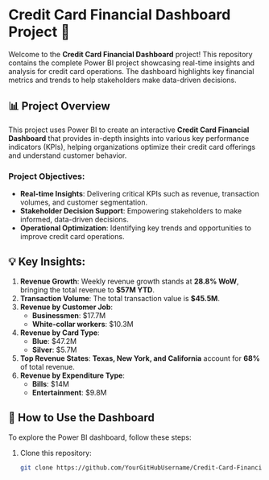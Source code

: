 # Credit Card Financial Dashboard Project 🎉

Welcome to the **Credit Card Financial Dashboard** project! This repository contains the complete Power BI project showcasing real-time insights and analysis for credit card operations. The dashboard highlights key financial metrics and trends to help stakeholders make data-driven decisions.

## 📊 Project Overview
This project uses Power BI to create an interactive **Credit Card Financial Dashboard** that provides in-depth insights into various key performance indicators (KPIs), helping organizations optimize their credit card offerings and understand customer behavior.

### Project Objectives:
- **Real-time Insights**: Delivering critical KPIs such as revenue, transaction volumes, and customer segmentation.
- **Stakeholder Decision Support**: Empowering stakeholders to make informed, data-driven decisions.
- **Operational Optimization**: Identifying key trends and opportunities to improve credit card operations.

## 💡 Key Insights:
1. **Revenue Growth**: Weekly revenue growth stands at **28.8% WoW**, bringing the total revenue to **$57M YTD**.
2. **Transaction Volume**: The total transaction value is **$45.5M**.
3. **Revenue by Customer Job**:
   - **Businessmen**: $17.7M
   - **White-collar workers**: $10.3M
4. **Revenue by Card Type**:
   - **Blue**: $47.2M
   - **Silver**: $5.7M
5. **Top Revenue States**: **Texas, New York, and California** account for **68%** of total revenue.
6. **Revenue by Expenditure Type**: 
   - **Bills**: $14M
   - **Entertainment**: $9.8M

## 🔧 How to Use the Dashboard
To explore the Power BI dashboard, follow these steps:

1. Clone this repository:
   ```bash
   git clone https://github.com/YourGitHubUsername/Credit-Card-Financial-Dashboard.git
